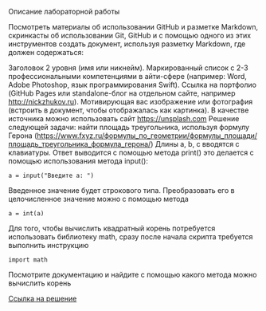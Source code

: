 Описание лабораторной работы

Посмотреть материалы об использовании GitHub и разметке Markdown, скринкасты об использовании Git, GitHub и с помощью одного из этих инструментов создать документ, используя разметку Markdown, где должен содержаться:

Заголовок 2 уровня (имя или никнейм).
Маркированный список с 2-3 профессиональными компетенциями в айти-сфере (например: Word, Adobe Photoshop, язык программирования Swift).
Ссылка на портфолио (GitHub Pages или standalone-блог на отдельном сайте, например http://nickzhukov.ru).
Мотивирующая вас изображение или фотография (встроить в документ, чтобы отображалась как картинка). В качестве источника можно использовать сайт https://unsplash.com
Решение следующей задачи: найти площадь треугольника, используя формулу Герона (https://www.fxyz.ru/формулы_по_геометрии/формулы_площади/площадь_треугольника_формула_герона/)
Длины a, b, c вводятся с клавиатуры. Ответ выводится с помощью метода print() это делается с помощью использования метода input():

```
a = input("Введите a: ")
```

Введенное значение будет строкового типа. Преобразовать его в целочисленное значение можно с помощью метода

```
a = int(a)
```

Для того, чтобы вычислить квадратный корень потребуется использовать библиотеку math, сразу после начала скрипта требуется выполнить инструкцию

```
import math
```

Посмотрите документацию и найдите с помощью какого метода можно вычислить корень

[Ссылка на решение](https://github.com/python-basic/sem3-lr2-AlexTrubkina)
